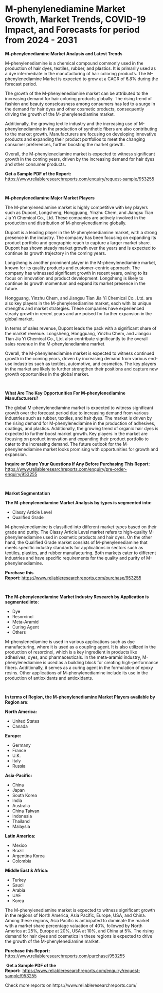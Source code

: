<p><h1>M-phenylenediamine Market Growth, Market Trends, COVID-19 Impact, and Forecasts for period from 2024 - 2031</h1></p><p><strong>M-phenylenediamine Market Analysis and Latest Trends</strong></p>
<p><p>M-phenylenediamine is a chemical compound commonly used in the production of hair dyes, textiles, rubber, and plastics. It is primarily used as a dye intermediate in the manufacturing of hair coloring products. The M-phenylenediamine Market is expected to grow at a CAGR of 6.8% during the forecast period. </p><p>The growth of the M-phenylenediamine market can be attributed to the increasing demand for hair coloring products globally. The rising trend of fashion and beauty consciousness among consumers has led to a surge in the demand for hair dyes and other cosmetic products, consequently driving the growth of the M-phenylenediamine market. </p><p>Additionally, the growing textile industry and the increasing use of M-phenylenediamine in the production of synthetic fibers are also contributing to the market growth. Manufacturers are focusing on developing innovative products and expanding their product portfolios to meet the changing consumer preferences, further boosting the market growth.</p><p>Overall, the M-phenylenediamine market is expected to witness significant growth in the coming years, driven by the increasing demand for hair dyes and other consumer products.</p></p>
<p><strong>Get a Sample PDF of the Report:&nbsp;</strong> <a href="https://www.reliableresearchreports.com/enquiry/request-sample/953255">https://www.reliableresearchreports.com/enquiry/request-sample/953255</a></p>
<p>&nbsp;</p>
<p><strong>M-phenylenediamine Major Market Players</strong></p>
<p><p>The M-phenylenediamine market is highly competitive with key players such as Dupont, Longsheng, Hongguang, Yinzhu Chem, and Jiangsu Tian Jia Yi Chemical Co., Ltd. These companies are actively involved in the production and distribution of M-phenylenediamine globally.</p><p>Dupont is a leading player in the M-phenylenediamine market, with a strong presence in the industry. The company has been focusing on expanding its product portfolio and geographic reach to capture a larger market share. Dupont has shown steady market growth over the years and is expected to continue its growth trajectory in the coming years.</p><p>Longsheng is another prominent player in the M-phenylenediamine market, known for its quality products and customer-centric approach. The company has witnessed significant growth in recent years, owing to its focus on innovation and product development. Longsheng is likely to continue its growth momentum and expand its market presence in the future.</p><p>Hongguang, Yinzhu Chem, and Jiangsu Tian Jia Yi Chemical Co., Ltd. are also key players in the M-phenylenediamine market, each with its unique strengths and market strategies. These companies have experienced steady growth in recent years and are poised for further expansion in the global market.</p><p>In terms of sales revenue, Dupont leads the pack with a significant share of the market revenue. Longsheng, Hongguang, Yinzhu Chem, and Jiangsu Tian Jia Yi Chemical Co., Ltd. also contribute significantly to the overall sales revenue in the M-phenylenediamine market. </p><p>Overall, the M-phenylenediamine market is expected to witness continued growth in the coming years, driven by increasing demand from various end-use industries such as textiles, automotive, and cosmetics. The key players in the market are likely to further strengthen their positions and capture new growth opportunities in the global market.</p></p>
<p>&nbsp;</p>
<p><strong>What Are The Key Opportunities For M-phenylenediamine Manufacturers?</strong></p>
<p><p>The global M-phenylenediamine market is expected to witness significant growth over the forecast period due to increasing demand from various industries such as rubber, textiles, and hair dyes. The market is driven by the rising demand for M-phenylenediamine in the production of adhesives, coatings, and plastics. Additionally, the growing trend of organic hair dyes is expected to further boost market growth. Key players in the market are focusing on product innovation and expanding their product portfolio to cater to the increasing demand. The future outlook for the M-phenylenediamine market looks promising with opportunities for growth and expansion.</p></p>
<p><strong>Inquire or Share Your Questions If Any Before Purchasing This Report:</strong> <a href="https://www.reliableresearchreports.com/enquiry/pre-order-enquiry/953255">https://www.reliableresearchreports.com/enquiry/pre-order-enquiry/953255</a></p>
<p>&nbsp;</p>
<p><strong>Market Segmentation</strong></p>
<p><strong>The M-phenylenediamine Market Analysis by types is segmented into:</strong></p>
<p><ul><li>Classy Article Level</li><li>Qualified Grade</li></ul></p>
<p><p>M-phenylenediamine is classified into different market types based on their grade and purity. The Classy Article Level market refers to high-quality M-phenylenediamine used in cosmetic products and hair dyes. On the other hand, the Qualified Grade market consists of M-phenylenediamine that meets specific industry standards for applications in sectors such as textiles, plastics, and rubber manufacturing. Both markets cater to different industries and have specific requirements for the quality and purity of M-phenylenediamine.</p></p>
<p><strong>Purchase this Report:&nbsp;</strong><a href="https://www.reliableresearchreports.com/purchase/953255">https://www.reliableresearchreports.com/purchase/953255</a></p>
<p>&nbsp;</p>
<p><strong>The M-phenylenediamine Market Industry Research by Application is segmented into:</strong></p>
<p><ul><li>Dye</li><li>Resorcinol</li><li>Meta-Aramid</li><li>Curing Agent</li><li>Others</li></ul></p>
<p><p>M-phenylenediamine is used in various applications such as dye manufacturing, where it is used as a coupling agent. It is also utilized in the production of resorcinol, which is a key ingredient in products like adhesives, dyes, and pharmaceuticals. In the meta-aramid industry, M-phenylenediamine is used as a building block for creating high-performance fibers. Additionally, it serves as a curing agent in the formulation of epoxy resins. Other applications of M-phenylenediamine include its use in the production of antioxidants and antioxidants.</p></p>
<p>&nbsp;</p>
<p><strong>In terms of Region, the M-phenylenediamine Market Players available by Region are:</strong></p>
<p>
    <p> <strong> North America: </strong>
        <ul>
            <li>United States</li>
            <li>Canada</li>
        </ul>
        </p> 
    <p> <strong> Europe: </strong>
        <ul>
            <li>Germany</li>
            <li>France</li>
            <li>U.K.</li>
            <li>Italy</li>
            <li>Russia</li>
        </ul>
        </p> 
    <p> <strong> Asia-Pacific: </strong>
        <ul>
            <li>China</li>
            <li>Japan</li>
            <li>South Korea</li>
            <li>India</li>
            <li>Australia</li>
            <li>China Taiwan</li>
            <li>Indonesia</li>
            <li>Thailand</li>
            <li>Malaysia</li>
        </ul>
        </p> 
    <p> <strong> Latin America: </strong>
        <ul>
            <li>Mexico</li>
            <li>Brazil</li>
            <li>Argentina Korea</li>
            <li>Colombia</li>
        </ul>
        </p> 
    <p> <strong> Middle East & Africa: </strong>
        <ul>
            <li>Turkey</li>
            <li>Saudi</li>
            <li>Arabia</li>
            <li>UAE</li>
            <li>Korea</li>
        </ul>
    </p>
    </p>
<p><p>The M-phenylenediamine market is expected to witness significant growth in the regions of North America, Asia Pacific, Europe, USA, and China. Among these regions, Asia Pacific is anticipated to dominate the market with a market share percentage valuation of 40%, followed by North America at 25%, Europe at 20%, USA at 10%, and China at 5%. The rising demand for hair dyes and cosmetics in these regions is expected to drive the growth of the M-phenylenediamine market.</p></p>
<p><strong>Purchase this Report: </strong><a href="https://www.reliableresearchreports.com/purchase/953255">https://www.reliableresearchreports.com/purchase/953255</a></p>
<p>&nbsp;<strong>Get a Sample PDF of the Report:&nbsp;&nbsp;</strong><a href="https://www.reliableresearchreports.com/enquiry/request-sample/953255">https://www.reliableresearchreports.com/enquiry/request-sample/953255</a></p>
<p><strong></strong></p>
<p>Check more reports on https://www.reliableresearchreports.com/</p>